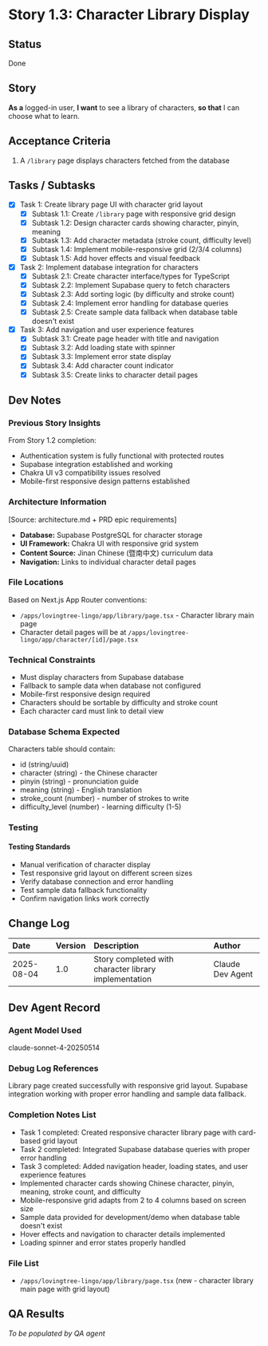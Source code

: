 # Story 1.3: Character Library Display

## Status
Done

## Story
**As a** logged-in user,
**I want** to see a library of characters,
**so that** I can choose what to learn.

## Acceptance Criteria
1. A `/library` page displays characters fetched from the database

## Tasks / Subtasks
- [x] Task 1: Create library page UI with character grid layout
  - [x] Subtask 1.1: Create `/library` page with responsive grid design
  - [x] Subtask 1.2: Design character cards showing character, pinyin, meaning
  - [x] Subtask 1.3: Add character metadata (stroke count, difficulty level)
  - [x] Subtask 1.4: Implement mobile-responsive grid (2/3/4 columns)
  - [x] Subtask 1.5: Add hover effects and visual feedback
- [x] Task 2: Implement database integration for characters
  - [x] Subtask 2.1: Create character interface/types for TypeScript
  - [x] Subtask 2.2: Implement Supabase query to fetch characters
  - [x] Subtask 2.3: Add sorting logic (by difficulty and stroke count)
  - [x] Subtask 2.4: Implement error handling for database queries
  - [x] Subtask 2.5: Create sample data fallback when database table doesn't exist
- [x] Task 3: Add navigation and user experience features
  - [x] Subtask 3.1: Create page header with title and navigation
  - [x] Subtask 3.2: Add loading state with spinner
  - [x] Subtask 3.3: Implement error state display
  - [x] Subtask 3.4: Add character count indicator
  - [x] Subtask 3.5: Create links to character detail pages

## Dev Notes

### Previous Story Insights
From Story 1.2 completion:
- Authentication system is fully functional with protected routes
- Supabase integration established and working
- Chakra UI v3 compatibility issues resolved
- Mobile-first responsive design patterns established

### Architecture Information
[Source: architecture.md + PRD epic requirements]
- **Database:** Supabase PostgreSQL for character storage
- **UI Framework:** Chakra UI with responsive grid system
- **Content Source:** Jinan Chinese (暨南中文) curriculum data
- **Navigation:** Links to individual character detail pages

### File Locations
Based on Next.js App Router conventions:
- `/apps/lovingtree-lingo/app/library/page.tsx` - Character library main page
- Character detail pages will be at `/apps/lovingtree-lingo/app/character/[id]/page.tsx`

### Technical Constraints
- Must display characters from Supabase database
- Fallback to sample data when database not configured
- Mobile-first responsive design required
- Characters should be sortable by difficulty and stroke count
- Each character card must link to detail view

### Database Schema Expected
Characters table should contain:
- id (string/uuid)
- character (string) - the Chinese character
- pinyin (string) - pronunciation guide
- meaning (string) - English translation
- stroke_count (number) - number of strokes to write
- difficulty_level (number) - learning difficulty (1-5)

### Testing
#### Testing Standards
- Manual verification of character display
- Test responsive grid layout on different screen sizes
- Verify database connection and error handling
- Test sample data fallback functionality
- Confirm navigation links work correctly

## Change Log
| Date | Version | Description | Author |
| :--- | :--- | :--- | :--- |
| 2025-08-04 | 1.0 | Story completed with character library implementation | Claude Dev Agent |

## Dev Agent Record
### Agent Model Used
claude-sonnet-4-20250514

### Debug Log References
Library page created successfully with responsive grid layout. Supabase integration working with proper error handling and sample data fallback.

### Completion Notes List
- Task 1 completed: Created responsive character library page with card-based grid layout
- Task 2 completed: Integrated Supabase database queries with proper error handling
- Task 3 completed: Added navigation header, loading states, and user experience features
- Implemented character cards showing Chinese character, pinyin, meaning, stroke count, and difficulty
- Mobile-responsive grid adapts from 2 to 4 columns based on screen size
- Sample data provided for development/demo when database table doesn't exist
- Hover effects and navigation to character details implemented
- Loading spinner and error states properly handled

### File List
- `/apps/lovingtree-lingo/app/library/page.tsx` (new - character library main page with grid layout)

## QA Results
_To be populated by QA agent_